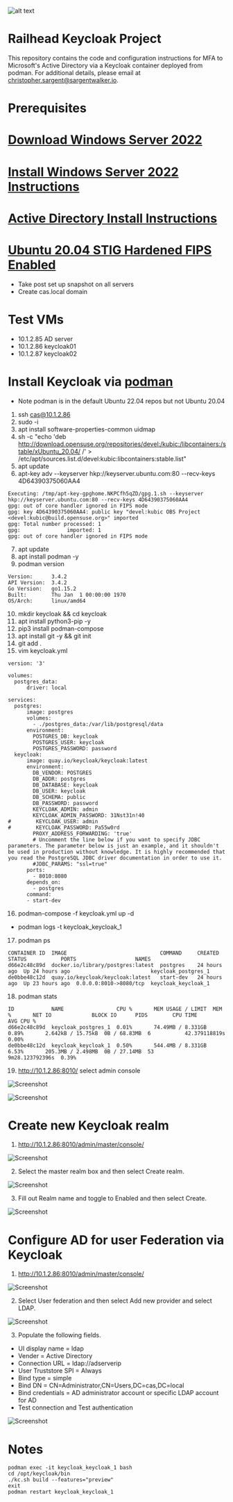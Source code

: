 ![alt text](rh_logo_small.jpg)
# Railhead Keycloak Project
This repository contains the code and configuration instructions for MFA to Microsoft's Active Directory via a Keycloak container deployed from podman. For additional details, please email at [christopher.sargent@sargentwalker.io](mailto:christopher.sargent@sargentwalker.io).

# Prerequisites
# [Download Windows Server 2022](https://go.microsoft.com/fwlink/p/?LinkID=2195167&clcid=0x409&culture=en-us&country=US)
# [Install Windows Server 2022 Instructions](https://medium.com/@yasithkumara/creating-a-virtual-windows-server-in-windows-10-with-hyper-v-9f3bd58c0ba)
# [Active Directory Install Instructions](https://medium.com/@yasithkumara/how-to-create-a-domain-and-a-domain-controller-in-a-windows-server-2019-virtual-machine-e70587e2fbe2)
# [Ubuntu 20.04 STIG Hardened FIPS Enabled](https://docs.google.com/document/d/1nEIavbELGl8xjHjZX4p22q5m32HCLkLH/edit#heading=h.gjdgxs)
* Take post set up snapshot on all servers 
* Create cas.local domain 

# Test VMs
* 10.1.2.85 AD server
* 10.1.2.86 keycloak01
* 10.1.2.87 keycloak02

# Install Keycloak via [podman](https://docs.podman.io/en/stable/Introduction.html)
* Note podman is in the default Ubuntu 22.04 repos but not Ubuntu 20.04
1. ssh cas@10.1.2.86
2. sudo -i 
3. apt install software-properties-common uidmap
4. sh -c "echo 'deb http://download.opensuse.org/repositories/devel:/kubic:/libcontainers:/stable/xUbuntu_20.04/ /' > /etc/apt/sources.list.d/devel:kubic:libcontainers:stable.list"
5. apt update 
6. apt-key adv --keyserver hkp://keyserver.ubuntu.com:80 --recv-keys 4D64390375060AA4
```
Executing: /tmp/apt-key-gpghome.NKPCfh5qZD/gpg.1.sh --keyserver hkp://keyserver.ubuntu.com:80 --recv-keys 4D64390375060AA4
gpg: out of core handler ignored in FIPS mode
gpg: key 4D64390375060AA4: public key "devel:kubic OBS Project <devel:kubic@build.opensuse.org>" imported
gpg: Total number processed: 1
gpg:               imported: 1
gpg: out of core handler ignored in FIPS mode

```
7. apt update 
8. apt install podman -y 
9. podman version
```
Version:      3.4.2
API Version:  3.4.2
Go Version:   go1.15.2
Built:        Thu Jan  1 00:00:00 1970
OS/Arch:      linux/amd64
```
10. mkdir keycloak && cd keycloak 
11. apt install python3-pip -y 
12. pip3 install podman-compose
13. apt install git -y && git init 
14. git add .
15. vim keycloak.yml 
```
version: '3'

volumes:
  postgres_data:
      driver: local

services:
  postgres:
      image: postgres
      volumes:
        - ./postgres_data:/var/lib/postgresql/data
      environment:
        POSTGRES_DB: keycloak
        POSTGRES_USER: keycloak
        POSTGRES_PASSWORD: password
  keycloak:
      image: quay.io/keycloak/keycloak:latest
      environment:
        DB_VENDOR: POSTGRES
        DB_ADDR: postgres
        DB_DATABASE: keycloak
        DB_USER: keycloak
        DB_SCHEMA: public
        DB_PASSWORD: password
        KEYCLOAK_ADMIN: admin
        KEYCLOAK_ADMIN_PASSWORD: 31Nst31n!40
#        KEYCLOAK_USER: admin
#        KEYCLOAK_PASSWORD: Pa55w0rd
        PROXY_ADDRESS_FORWARDING: 'true'
        # Uncomment the line below if you want to specify JDBC parameters. The parameter below is just an example, and it shouldn't be used in production without knowledge. It is highly recommended that you read the PostgreSQL JDBC driver documentation in order to use it.
        #JDBC_PARAMS: "ssl=true"
      ports:
        - 8010:8080
      depends_on:
        - postgres
      command:
      - start-dev

```
16. podman-compose -f keycloak.yml up -d
* podman logs -t keycloak_keycloak_1 
17. podman ps 
```
CONTAINER ID  IMAGE                              COMMAND     CREATED       STATUS           PORTS                   NAMES
d66e2c48c89d  docker.io/library/postgres:latest  postgres    24 hours ago  Up 24 hours ago                          keycloak_postgres_1
de0bbe48c12d  quay.io/keycloak/keycloak:latest   start-dev   24 hours ago  Up 23 hours ago  0.0.0.0:8010->8080/tcp  keycloak_keycloak_1

```
18. podman stats
```
ID            NAME                 CPU %       MEM USAGE / LIMIT  MEM %       NET IO             BLOCK IO      PIDS        CPU TIME         AVG CPU %
d66e2c48c89d  keycloak_postgres_1  0.01%       74.49MB / 8.331GB  0.89%       2.642kB / 15.75kB  0B / 68.83MB  6           42.379118819s    0.00%
de0bbe48c12d  keycloak_keycloak_1  0.50%       544.4MB / 8.331GB  6.53%       205.3MB / 2.498MB  0B / 27.14MB  53          9m28.123792396s  0.39%
```
19. http://10.1.2.86:8010/ select admin console 

![Screenshot](resources/keycloak01.png)

![Screenshot](resources/keycloak02.png)

# Create new Keycloak realm
1. http://10.1.2.86:8010/admin/master/console/

![Screenshot](resources/keycloak02.png)

2. Select the master realm box and then select Create realm.

![Screenshot](resources/keycloak03.png)

3. Fill out Realm name and toggle to Enabled and then select Create.

![Screenshot](resources/keycloak04.png)

# Configure AD for user Federation via Keycloak
1. http://10.1.2.86:8010/admin/master/console/

![Screenshot](resources/keycloak02.png)

2. Select User federation and then select Add new provider and select LDAP.

![Screenshot](resources/keycloak05.png)

3. Populate the following fields.
* UI display name = ldap
* Vender = Active Directory
* Connection URL = ldap://adserverip
* User Truststore SPI = Always
* Bind type = simple
* Bind DN = CN=Administrator,CN=Users,DC=cas,DC=local
* Bind credentials = AD administrator account or specific LDAP account for AD
* Test connection and Test authentication 

![Screenshot](resources/keycloak06.png)

# Notes
```
podman exec -it keycloak_keycloak_1 bash
cd /opt/keycloak/bin
./kc.sh build --features="preview"
exit 
podman restart keycloak_keycloak_1 
```